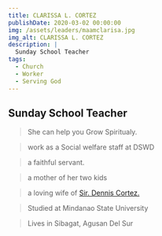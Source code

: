 ```yaml
---
title: CLARISSA L. CORTEZ
publishDate: 2020-03-02 00:00:00
img: /assets/leaders/maamclarisa.jpg
img_alt: CLARISSA L. CORTEZ
description: |
  Sunday School Teacher
tags:
  - Church
  - Worker
  - Serving God
---
```


## Sunday School Teacher

> She can help you Grow Spiritualy. 

> work as a Social welfare staff at DSWD

> a faithful servant.

> a mother of her two kids

> a loving wife of <a href="/leadership/denz-cortez/">Sir. Dennis Cortez.</a> 

> Studied at Mindanao State University

> Lives in Sibagat, Agusan Del Sur
